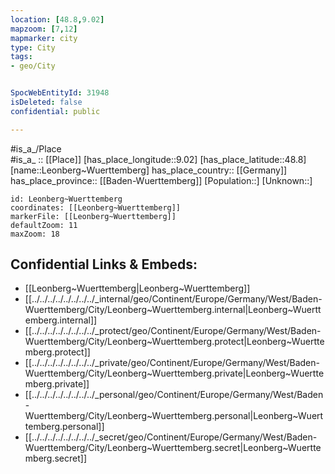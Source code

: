 ```yaml
---
location: [48.8,9.02] 
mapzoom: [7,12] 
mapmarker: city 
type: City
tags:
- geo/City


SpocWebEntityId: 31948
isDeleted: false
confidential: public

---
```

#is_a_/Place  
#is_a_ :: [[Place]] 
[has_place_longitude::9.02] 
[has_place_latitude::48.8] 
[name::Leonberg~Wuerttemberg] 
has_place_country:: [[Germany]]  
has_place_province:: [[Baden-Wuerttemberg]] 
[Population::] 
[Unknown::] 


```leaflet
id: Leonberg~Wuerttemberg
coordinates: [[Leonberg~Wuerttemberg]] 
markerFile: [[Leonberg~Wuerttemberg]] 
defaultZoom: 11 
maxZoom: 18
```


## Confidential Links & Embeds: 
- [[Leonberg~Wuerttemberg|Leonberg~Wuerttemberg]]  
- [[../../../../../../../../_internal/geo/Continent/Europe/Germany/West/Baden-Wuerttemberg/City/Leonberg~Wuerttemberg.internal|Leonberg~Wuerttemberg.internal]] 
- [[../../../../../../../../_protect/geo/Continent/Europe/Germany/West/Baden-Wuerttemberg/City/Leonberg~Wuerttemberg.protect|Leonberg~Wuerttemberg.protect]] 
- [[../../../../../../../../_private/geo/Continent/Europe/Germany/West/Baden-Wuerttemberg/City/Leonberg~Wuerttemberg.private|Leonberg~Wuerttemberg.private]] 
- [[../../../../../../../../_personal/geo/Continent/Europe/Germany/West/Baden-Wuerttemberg/City/Leonberg~Wuerttemberg.personal|Leonberg~Wuerttemberg.personal]] 
- [[../../../../../../../../_secret/geo/Continent/Europe/Germany/West/Baden-Wuerttemberg/City/Leonberg~Wuerttemberg.secret|Leonberg~Wuerttemberg.secret]] 
